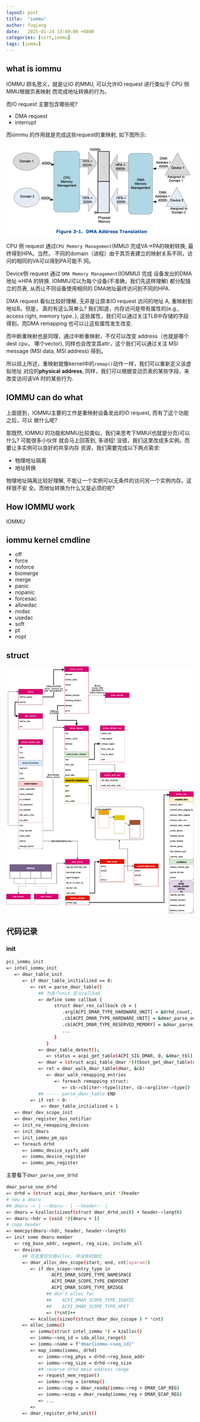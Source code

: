 ```yaml
---
layout: post
title:  "iommu"
author: fuqiang
date:   2025-01-24 13:49:00 +0800
categories: [virt,iommu]
tags: [iommu]
---
```


## what is iommu

IOMMU 顾名思义，就是让IO 的MMU, 可以允许IO request 进行类似于 CPU 侧MMU根据页表映射
而完成地址转换的行为。


而IO request 主要包含哪些呢?
* DMA request
* interrupt

而iommu 的作用就是完成这些request的重映射, 如下图所示:

![DMA remapping](pic/DMA_remapping.png)

CPU 侧 request 通过`CPU Memory Management`(MMU) 完成VA->PA的映射转换, 最终得到HPA。当然，
不同的domain（进程）由于其页表建立的映射关系不同，访问的相同的VA可以得到PA可能不
同。

Device侧 request 通过 `DMA Memory Management`(IOMMU) 完成 设备发出的DMA地址->HPA 的转换.
IOMMU可以为每个设备(不准确，我们先这样理解) 都分配独立的页表, 从而让不同设备使用相同的
DMA地址最终访问到不同的HPA.

DMA request 看似比较好理解, 无非是让原本IO request 访问的地址 A, 重映射到地址B。但是，
真的有这么简单么? 我们知道，内存访问是带有属性的(e.g., access right, memory type..), 
这些属性，我们可以通过关注TLB中存储的字段得到。而DMA remapping 也可以让这些属性发生改变.

而中断重映射也是同理，通过中断重映射，不仅可以改变 address（也就是哪个dest cpu，
哪个vector), 同样也会改变其attr，这个我们可以通过关注 MSI message (MSI data, MSI address)
得到。

所以综上所述，重映射就像kernel中的`remap()`动作一样，我们可以重新定义该虚拟地址
对应的**physical address**, 同样，我们可以根据变动页表的某些字段，来改变访问该VA
时的某些行为.

## IOMMU can do what

上面提到，IOMMU主要的工作是重映射设备发出的IO request, 而有了这个功能之后，可以
做什么呢?

那既然, IOMMU 的功能和MMU比较类似，我们来思考下MMU(也就是分页)可以什么? 可能很多小伙伴
就会马上回答到, 多进程! 没错，我们这里改成多实例。而要让多实例可以良好的共享内存
资源，我们需要完成以下两点需求:

* 物理地址隔离
* 地址转换

物理地址隔离比较好理解, 不能让一个实例可以无条件的访问另一个实例内存。这样很不安
全。而地址转换为什么又是必须的呢?

## How IOMMU work

IOMMU

## iommu kernel cmdline

* off
* force
* noforce
* biomerge
* merge
* panic
* nopanic
* forcesac
* allowdac
* nodac
* usedac
* soft
* pt
* nopt


## struct

![iommu struct](./pic/intel_iommu_struct.svg)

## 代码记录

### init
```sh
pci_iommu_init
=> intel_iommu_init
   => dmar_table_init
      => if dmar_table_initialized == 0:
         => ret = parse_dmar_table()
            ## 为各个unit 定义callbak
            => define some callbak {
                  struct dmar_res_callback cb = {
                     .arg[ACPI_DMAR_TYPE_HARDWARE_UNIT] = &drhd_count,
                     .cb[ACPI_DMAR_TYPE_HARDWARE_UNIT] = &dmar_parse_one_drhd,
                     .cb[ACPI_DMAR_TYPE_RESERVED_MEMORY] = &dmar_parse_one_rmrr,
                     ...
                  }
               }
            => dmar_table_detect();
               => status = acpi_get_table(ACPI_SIG_DMAR, 0, &dmar_tbl)
            => dmar = (struct acpi_table_dmar *)(tboot_get_dmar_table(dmar_tbl))
            => ret = dmar_walk_dmar_table(dmar, &cb)
               => dmar_walk_remapping_entries
                  => foreach remapping struct:
                     => cb->cb[iter->type](iter, cb->arg[iter->type])
            ## ----- parse_dmar_table END
         => if ret > 0: 
             => dmar_table_initialized = 1
   => dmar_dev_scope_init
   => dmar_register_bus_notifier
   => init_no_remapping_devices
   => init_dmars
   => init_iommu_pm_ops
   => foreach drhd
      => iommu_device_sysfs_add
      => iommu_device_register
      => iommu_pmu_register
```

主要看下`dmar_parse_one_drhd`
```sh
dmar_parse_one_drhd
=> drhd = (struct acpi_dmar_hardware_unit *)header
# new a dmaru
## dmaru -> | --dmaru-- | --header-- |
=> dmaru = kzalloc(sizeof(struct dmar_drhd_unit) + header->length)
=> dmaru->hdr = (void *)(dmaru + 1)
# copy header
=> memcpy(dmaru->hdr, header, header->length)
=> init some dmaru member
   => reg_base_addr, segment, reg_size, include_all
   => devices
      ## 在这里仅仅是alloc, 并没有初始化
      => dmar_alloc_dev_scope(start, end, cnt[oparam])
         => if dev_scope->entry_type in
                 ACPI_DMAR_SCOPE_TYPE_NAMESPACE
                 ACPI_DMAR_SCOPE_TYPE_ENDPOINT
                 ACPI_DMAR_SCOPE_TYPE_BRIDGE
               ## don't alloc for 
               ##    ACPI_DMAR_SCOPE_TYPE_IOAPIC
               ##    ACPI_DMAR_SCOPE_TYPE_HPET
               => (*cnt)++
         => kcalloc(sizeof(struct dmar_dev_cscope ) * *cnt)
      => alloc_iommu()
         => iommu(struct intel_iommu *) = kzalloc()
         => iommu->seq_id = ida_alloc_range()
         => iommu->name = f"dmar{iommu->seq_id}"
         => map_iommu(iommu, drhd)
            => iommu->reg_phys = drhd->reg_base_addr
            => iommu->reg_size = drhd->reg_size
            ## reserve drhd mmio address range
            => request_mem_region()
            => iommu->reg = ioremap()
            => iommu->cap = dmar_readq(iommu->reg + DMAR_CAP_REG)
            => iommu->ecap = dmar_readq(iommu_reg + DMAR_ECAP_REG)
            => ...
         => 
      => dmar_register_drhd_unit()
```

## 
